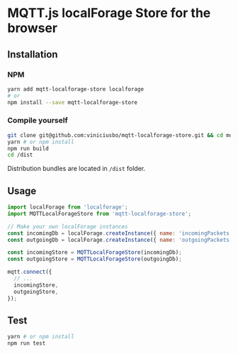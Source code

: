 # MQTT.js localForage Store for the browser

## Installation

### NPM

```sh
yarn add mqtt-localforage-store localforage
# or
npm install --save mqtt-localforage-store
```

### Compile yourself

```sh
git clone git@github.com:viniciusbo/mqtt-localforage-store.git && cd mqtt-localforage-store
yarn # or npm install
npm run build
cd /dist
```

Distribution bundles are located in `/dist` folder.

## Usage

```javascript
import localForage from 'localforage';
import MQTTLocalForageStore from 'mqtt-localforage-store';

// Make your own localForage instances
const incomingDb = localForage.createInstance({ name: 'incomingPackets' });
const outgoingDb = localForage.createInstance({ name: 'outgoingPackets' });

const incomingStore = MQTTLocalForageStore(incomingDb);
const outgoingStore = MQTTLocalForageStore(outgoingDb);

mqtt.connect({
  // ...
  incomingStore,
  outgoingStore,
});
```

## Test

```sh
yarn # or npm install
npm run test
```